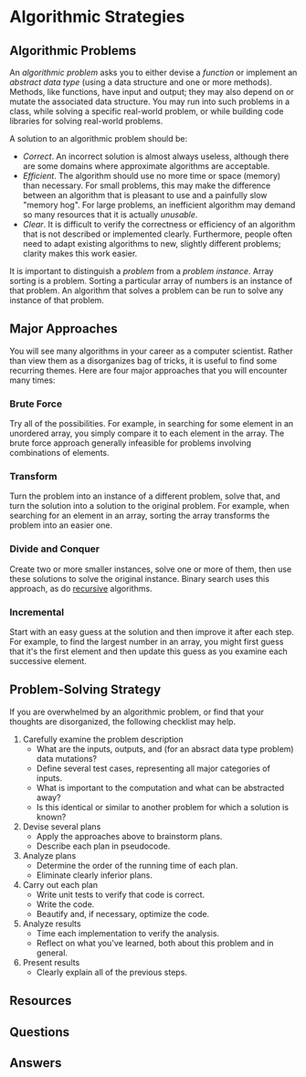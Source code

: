 # Algorithmic Strategies
## Algorithmic Problems
An *algorithmic problem* asks you to either devise a *function* or implement an *abstract data type* (using a data structure and one or more methods). Methods, like functions, have input and output; they may also depend on or mutate the associated data structure. You may run into such problems in a class, while solving a specific real-world problem, or while building code libraries for solving real-world problems.

A solution to an algorithmic problem should be:
- *Correct*. An incorrect solution is almost always useless, although there are some domains where approximate algorithms are acceptable.
- *Efficient*. The algorithm should use no more time or space (memory) than necessary. For small problems, this may make the difference between an algorithm that is pleasant to use and a painfully slow "memory hog". For large problems, an inefficient algorithm may demand so many resources that it is actually *unusable*.
- *Clear*. It is difficult to verify the correctness or efficiency of an algorithm that is not described or implemented clearly. Furthermore, people often need to adapt existing algorithms to new, slightly different problems; clarity makes this work easier.

It is important to distinguish a *problem* from a *problem instance*. Array sorting is a problem. Sorting a particular array of numbers is an instance of that problem. An algorithm that solves a problem can be run to solve any instance of that problem.

## Major Approaches

You will see many algorithms in your career as a computer scientist. Rather than view them as a disorganizes bag of tricks, it is useful to find some recurring themes. Here are four major approaches that you will encounter many times:

### Brute Force
Try all of the possibilities. For example, in searching for some element in an unordered array, you simply compare it to each element in the array. The brute force approach generally infeasible for problems involving combinations of elements.

### Transform
Turn the problem into an instance of a different problem, solve that, and turn the solution into a solution to the original problem. For example, when searching for an element in an array, sorting the array transforms the problem into an easier one.

### Divide and Conquer
Create two or more smaller instances, solve one or more of them, then use these solutions to solve the original instance. Binary search uses this approach, as do [recursive](../control_structures/recursion.md) algorithms.

### Incremental
Start with an easy guess at the solution and then improve it after each step. For example, to find the largest number in an array, you might first guess that it's the first element and then update this guess as you examine each successive element.

## Problem-Solving Strategy

If you are overwhelmed by an algorithmic problem, or find that your thoughts are disorganized, the following checklist may help.

1. Carefully examine the problem description
    - What are the inputs, outputs, and (for an absract data type problem) data mutations?
    - Define several test cases, representing all major categories of inputs.
    - What is important to the computation and what can be abstracted away?
    - Is this identical or similar to another problem for which a solution is known?
1. Devise several plans
    - Apply the approaches above to brainstorm plans.
    - Describe each plan in pseudocode.
1. Analyze plans
    - Determine the order of the running time of each plan.
    - Eliminate clearly inferior plans.
1. Carry out each plan
    - Write unit tests to verify that code is correct.
    - Write the code.
    - Beautify and, if necessary, optimize the code.
1. Analyze results
    - Time each implementation to verify the analysis.
    - Reflect on what you've learned, both about this problem and in general.
1. Present results
    - Clearly explain all of the previous steps.
    
## Resources

## Questions
## Answers
